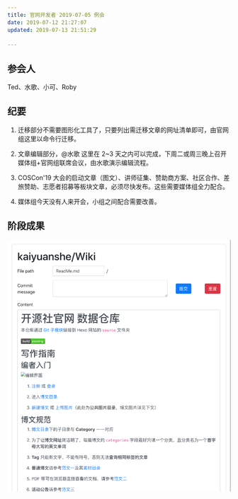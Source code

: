 ```yaml
---
title: 官网开发者 2019-07-05 例会
date: 2019-07-12 21:27:07
updated: 2019-07-13 21:51:29

---
```


## 参会人

Ted、水歌、小可、Roby

## 纪要

1.  迁移部分不需要图形化工具了，只要列出需迁移文章的网址清单即可，由官网组这里以命令行迁移。
    
2.  文章编辑部分，@水歌 这里在 2~3 天之内可以完成，下周二或周三晚上召开媒体组+官网组联席会议，由水歌演示编辑流程。
    
3.  COSCon'19 大会的启动文章（图文）、讲师征集、赞助商方案、社区合作、差旅赞助、志愿者招募等板块文章，必须尽快发布。这些需要媒体组全力配合。
    
4.  媒体组今天没有人来开会，小组之间配合需要改善。
    

## 阶段成果

![](_posts/Meeting/OWS/2019-07-05/gupksh8sleo.png)